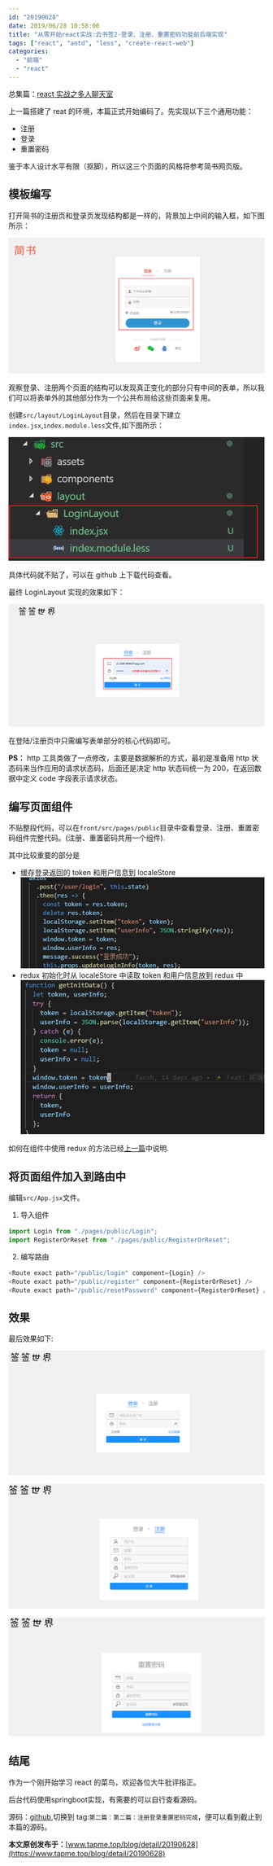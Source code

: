 ```yaml
---
id: "20190628"
date: 2019/06/28 10:58:00
title: "从零开始react实战:云书签2-登录、注册、重置密码功能前后端实现"
tags: ["react", "antd", "less", "create-react-web"]
categories:
  - "前端"
  - "react"
---
```


总集篇：[react 实战之多人聊天室](https://www.tapme.top/blog/detail/20190625)

上一篇搭建了 reat 的环境，本篇正式开始编码了。先实现以下三个通用功能：

- 注册
- 登录
- 重置密码

鉴于本人设计水平有限（抠脚），所以这三个页面的风格将参考简书网页版。

## 模板编写

打开简书的注册页和登录页发现结构都是一样的，背景加上中间的输入框，如下图所示：

![简书登录页](https://raw.githubusercontent.com/FleyX/files/master/blogImg/20190629172621.png)

观察登录、注册两个页面的结构可以发现真正变化的部分只有中间的表单，所以我们可以将表单外的其他部分作为一个公共布局给这些页面来复用。

<!-- more -->

创建`src/layout/LoginLayout`目录，然后在目录下建立`index.jsx`,`index.module.less`文件,如下图所示：

![创建登录模板](https://raw.githubusercontent.com/FleyX/files/master/blogImg/20190628192835.png)

具体代码就不贴了，可以在 github 上下载代码查看。

最终 LoginLayout 实现的效果如下：

![布局效果](https://raw.githubusercontent.com/FleyX/files/master/blogImg/20190710174459.png)

在登陆/注册页中只需编写表单部分的核心代码即可。

**PS：** http 工具类做了一点修改，主要是数据解析的方式，最初是准备用 http 状态码来当作应用的请求状态码，后面还是决定 http 状态码统一为 200，在返回数据中定义 code 字段表示请求状态。

## 编写页面组件

不贴整段代码，可以在`front/src/pages/public`目录中查看登录、注册、重置密码组件完整代码。(注册、重置密码共用一个组件).

其中比较重要的部分是

- 缓存登录返回的 token 和用户信息到 localeStore
  ![](https://raw.githubusercontent.com/FleyX/files/master/blogImg/20190711141537.png)
- redux 初始化时从 localeStore 中读取 token 和用户信息放到 redux 中
  ![](https://raw.githubusercontent.com/FleyX/files/master/blogImg/20190711143131.png)

如何在组件中使用 redux 的方法已经[上一篇](https://www.tapme.top/blog/detail/20190626)中说明.

## 将页面组件加入到路由中

编辑`src/App.jsx`文件。

1. 导入组件

```javascript
import Login from "./pages/public/Login";
import RegisterOrReset from "./pages/public/RegisterOrReset";
```

2. 编写路由

```javascript
<Route exact path="/public/login" component={Login} />
<Route exact path="/public/register" component={RegisterOrReset} />
<Route exact path="/public/resetPassword" component={RegisterOrReset} />
```

## 效果

最后效果如下:

![登陆](https://raw.githubusercontent.com/FleyX/files/master/blogImg/20190711151331.png)

![注册](https://raw.githubusercontent.com/FleyX/files/master/blogImg/20190711151408.png)

![重置密码](https://raw.githubusercontent.com/FleyX/files/master/blogImg/20190711151443.png)

## 结尾

作为一个刚开始学习 react 的菜鸟，欢迎各位大牛批评指正。

后台代码使用springboot实现，有需要的可以自行查看源码。

源码：[github](https://github.com/FleyX/ChatRoom),切换到 tag:`第二篇：第二篇：注册登录重置密码完成`，便可以看到截止到本篇的源码。

**本文原创发布于：**[www.tapme.top/blog/detail/20190628](https://www.tapme.top/blog/detail/20190628)
